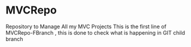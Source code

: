 # MVCRepo
Repository to Manage All my MVC Projects
This is the first line of MVCRepo-FBranch , this is done to check what is happening in GIT child branch
